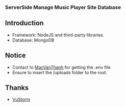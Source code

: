 ### ServerSide Manage Music Player Site Database
## Introduction
- Framework: NodeJS and third-party libraries. 
- Database: MongoDB
## Notice
- Contact to [MacVanThanh](https://github.com/MacThanhD21) for getting the .env file
- Ensure to insert the /uploads folder to the root.
## Thanks
- [VuStorm](https://github.com/Codebutproblem)
